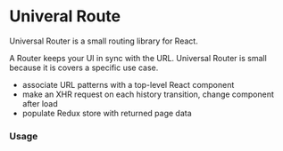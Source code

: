 Univeral Route
==============
Universal Router is a small routing library for React.

A Router keeps your UI in sync with the URL. Universal Router is small because it is covers a specific use case.

- associate URL patterns with a top-level React component
- make an XHR request on each history transition, change component after load
- populate Redux store with returned page data

### Usage
